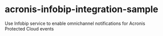 # acronis-infobip-integration-sample
Use Infobip service to enable omnichannel notifications for Acronis Protected Cloud events
